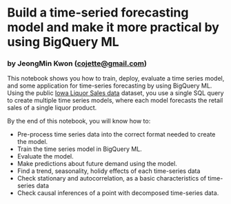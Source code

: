 
# Build a time-seried forecasting model and make it more practical by using BigQuery ML
### by JeongMin Kwon (cojette@gmail.com)

This notebook shows you how to train, deploy, evaluate a time series model, and some application for time-series forecasting by using BigQuery ML. 
Using the public [Iowa Liquor Sales data](https://console.cloud.google.com/marketplace/product/iowa-department-of-commerce/iowa-liquor-sales?q=search&referrer=search&project=bqmltest-422606) dataset, you use a single SQL query to create multiple time series models, where each model forecasts the retail sales of a single liquor product. 

By the end of this notebook, you will know how to:
* Pre-process time series data into the correct format needed to create the model.
* Train the time series model in BigQuery ML.
* Evaluate the model.
* Make predictions about future demand using the model.
* Find a trend, seasonality, holidy effects of each time-series data
* Check stationary and autocorrelation, as a basic characteristics of time-series data
* Check causal inferences of a point with decomposed time-series data. 
